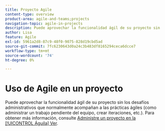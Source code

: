 ```yaml
---
title: Proyecto Agile
content-type: overview
product-area: agile-and-teams;projects
navigation-topic: agile-in-projects
description: Puede aprovechar la funcionalidad ágil de su proyecto sin los desafíos administrativos que normalmente acompañan a las prácticas ágiles (como administrar un trabajo pendiente del equipo, crear iteraciones, etc.).
author: Lisa
feature: Agile
exl-id: 5961a2d8-87c9-48f0-9075-828d19cbd5ad
source-git-commit: 7fc6230643d0a24c3b483df8165294ceca6dcce7
workflow-type: tm+mt
source-wordcount: '74'
ht-degree: 0%

---
```


# Uso de Agile en un proyecto

Puede aprovechar la funcionalidad ágil de su proyecto sin los desafíos administrativos que normalmente acompañan a las prácticas ágiles (como administrar un trabajo pendiente del equipo, crear iteraciones, etc.). Para obtener más información, consulte [Administre un proyecto en la [!UICONTROL Águila] Ver](../../manage-work/projects/manage-projects/manage-projects-in-agile-view.md).
